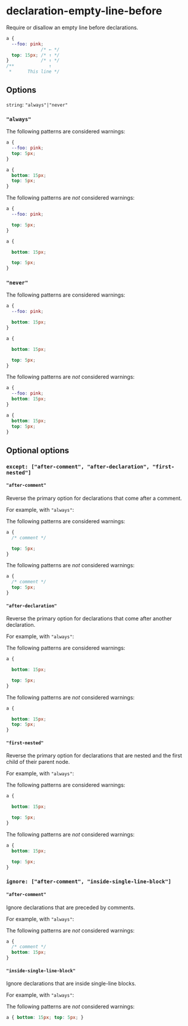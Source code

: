 # declaration-empty-line-before

Require or disallow an empty line before declarations.

```css
a {
  --foo: pink;
             /* ← */
  top: 15px; /* ↑ */   
}            /* ↑ */
/**             ↑
 *      This line */
```

## Options

`string`: `"always"|"never"`

### `"always"`

The following patterns are considered warnings:

```css
a {
  --foo: pink;
  top: 5px;
}
```

```css
a {
  bottom: 15px;
  top: 5px;
}
```

The following patterns are *not* considered warnings:

```css
a {
  --foo: pink;

  top: 5px;
}
```

```css
a {

  bottom: 15px;

  top: 5px;
}
```

### `"never"`

The following patterns are considered warnings:

```css
a {
  --foo: pink;

  bottom: 15px;
}
```

```css
a {

  bottom: 15px;

  top: 5px;
}
```

The following patterns are *not* considered warnings:

```css
a {
  --foo: pink;
  bottom: 15px;
}
```

```css
a {
  bottom: 15px;
  top: 5px;
}
```

## Optional options

### `except: ["after-comment", "after-declaration", "first-nested"]`

#### `"after-comment"`

Reverse the primary option for declarations that come after a comment.

For example, with `"always"`:

The following patterns are considered warnings:

```css
a {
  /* comment */

  top: 5px;
}
```

The following patterns are *not* considered warnings:

```css
a {
  /* comment */
  top: 5px;
}

```

#### `"after-declaration"`

Reverse the primary option for declarations that come after another declaration.

For example, with `"always"`:

The following patterns are considered warnings:

```css
a {

  bottom: 15px;

  top: 5px;
}
```

The following patterns are *not* considered warnings:

```css
a {

  bottom: 15px;
  top: 5px;
}
```

#### `"first-nested"`

Reverse the primary option for declarations that are nested and the first child of their parent node.

For example, with `"always"`:

The following patterns are considered warnings:

```css
a {

  bottom: 15px;

  top: 5px;
}
```

The following patterns are *not* considered warnings:

```css
a {
  bottom: 15px;

  top: 5px;
}
```

### `ignore: ["after-comment", "inside-single-line-block"]`

#### `"after-comment"`

Ignore declarations that are preceded by comments.

For example, with `"always"`:

The following patterns are *not* considered warnings:

```css
a {
  /* comment */
  bottom: 15px;
}
```

#### `"inside-single-line-block"`

Ignore declarations that are inside single-line blocks.

For example, with `"always"`:

The following patterns are *not* considered warnings:

```css
a { bottom: 15px; top: 5px; }
```
